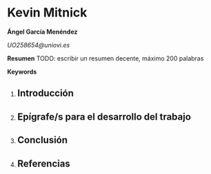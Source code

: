 # Kevin Mitnick #

**Ángel García Menéndez**

_UO258654@uniovi.es_

**Resumen**
TODO: escribir un resumen decente, máximo 200 palabras

**Keywords**

1. ## Introducción ##

2. ## Epígrafe/s para el desarrollo del trabajo ##

3. ## Conclusión ##

4. ## Referencias ##


